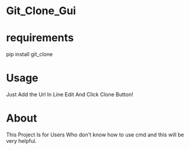 # Git_Clone_Gui
# requirements
pip install git_clone
# Usage
Just Add the Url In Line Edit And Click Clone Button!
# About
This Project Is for Users Who don't know how to use cmd and this will be very helpful.
